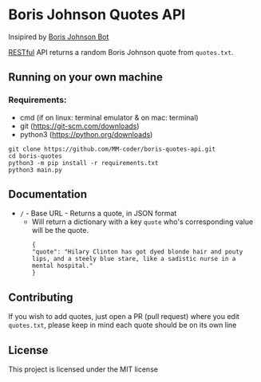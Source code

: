 # Boris Johnson Quotes API

Insipired by [Boris Johnson Bot](https://github.com/volcanicer/varsity/blob/master/Miscellaneous/borisbot.py)

[RESTful](https://restfulapi.net/) API returns a random Boris Johnson quote from `quotes.txt`.

## Running on your own machine
### Requirements:
* cmd (if on linux: terminal emulator & on mac: terminal)
* git (https://git-scm.com/downloads)
* python3 (https://python.org/downloads)

```
git clone https://github.com/MM-coder/boris-quotes-api.git
cd boris-quotes
python3 -m pip install -r requirements.txt
python3 main.py
```

## Documentation

* `/` - Base URL - Returns a quote, in JSON format 
    - Will return a dictionary with a key `quote` who's corresponding value will be the quote.
        ```
        {
        "quote": "Hilary Clinton has got dyed blonde hair and pouty lips, and a steely blue stare, like a sadistic nurse in a mental hospital."
        }
        ```

## Contributing

If you wish to add quotes, just open a PR (pull request) where you edit `quotes.txt`, please keep in mind each quote should be on its own line

## License

This project is licensed under the MIT license